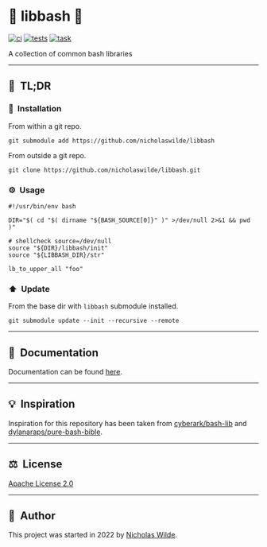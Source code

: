 <!-- markdownlint-disable-next-line no-trailing-punctuation -->
# :rocket: libbash :robot:

[![ci](https://img.shields.io/github/workflow/status/nicholaswilde/libbash/ci?label=ci&style=for-the-badge)](https://github.com/nicholaswilde/libbash/actions/workflows/ci.yaml)
[![tests](https://img.shields.io/github/workflow/status/nicholaswilde/libbash/ci?label=tests&style=for-the-badge)](https://github.com/nicholaswilde/libbash/actions/workflows/tests.yaml)
[![task](https://img.shields.io/badge/Task-Enabled-brightgreen?style=for-the-badge&logo=task&logoColor=white)](https://taskfile.dev/#/)

A collection of common bash libraries

---

## :rocket:&nbsp; TL;DR

### :floppy_disk:&nbsp; Installation

From within a git repo.

```shell
git submodule add https://github.com/nicholaswilde/libbash
```

From outside a git repo.

```shell
git clone https://github.com/nicholaswilde/libbash.git
```


### :gear:&nbsp; Usage

```shell
#!/usr/bin/env bash

DIR="$( cd "$( dirname "${BASH_SOURCE[0]}" )" >/dev/null 2>&1 && pwd )"

# shellcheck source=/dev/null
source "${DIR}/libbash/init"
source "${LIBBASH_DIR}/str"

lb_to_upper_all "foo"
```

### :arrow_up:&nbsp; Update

From the base dir with `libbash` submodule installed.

```shell
git submodule update --init --recursive --remote
```

---

## :book:&nbsp; Documentation

Documentation can be found [here][3].

---

## :bulb:&nbsp; Inspiration

Inspiration for this repository has been taken from [cyberark/bash-lib][1] and [dylanaraps/pure-bash-bible][4].

---

## :balance_scale:&nbsp; License

[Apache License 2.0](./LICENSE)

---

## :pencil:&nbsp; Author

This project was started in 2022 by [Nicholas Wilde][2].

[1]: <https://github.com/cyberark/bash-lib>
[2]: <https://github.com/nicholaswilde/>
[3]: <http://nicholaswilde.io/libbash>
[4]: <https://github.com/dylanaraps/pure-bash-bible>
